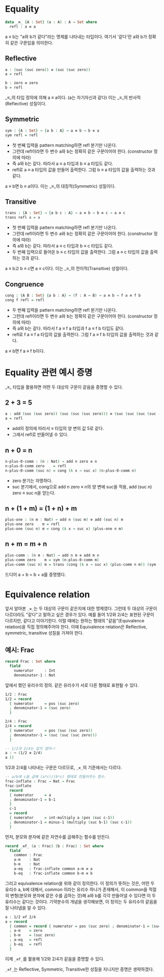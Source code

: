 
# Equality
```agda
data _≡_ {A : Set} (a : A) : A → Set where
  refl : a ≡ a
```
a ≡ b는 "a와 b가 같다"라는 명제를 나타내는 타입이다. 여기서 '같다'란 a와 b가 정확히 같은 구문임을 의미한다.

## Reflective
```agda
a : (suc (suc zero)) ≡ (suc (suc zero))
a = refl

b : zero ≡ zero
b = refl
```
_≡_의 타입 정의에 의해 a ≡ a이다. (a는 자기자신과 같다) 이는 _≡_의 반사적(Reflective) 성질이다.

## Symmetric
```agda
sym : {A : Set} → {a b : A} → a ≡ b → b ≡ a
sym refl = refl
```
- 첫 번째 입력을 pattern matching하면 refl 분기만 나온다.
- 그런데 refl이라면 두 변수 a와 b는 정확히 같은 구문이어야 한다. (constructor 정의에 따라)
- 즉 a와 b는 같다. 따라서 a ≡ a 타입과 b ≡ a 타입도 같다.
- refl로 a ≡ a 타입의 값을 만들어 출력한다. 그럼 b ≡ a 타입의 값을 출력하는 것과 같다.

a ≡ b면 b ≡ a이다. 이는 _≡_의 대칭적(Symmetric) 성질이다.

## Transitive
```agda
trans : {A : Set} → {a b c : A} → a ≡ b → b ≡ c → a ≡ c
trans refl x = x
```
- 첫 번째 입력을 pattern matching하면 refl 분기만 나온다.
- 그런데 refl이라면 두 변수 a와 b는 정확히 같은 구문이어야 한다. (constructor 정의에 따라)
- 즉 a와 b는 같다. 따라서 a ≡ c 타입과 b ≡ c 타입도 같다.
- 두 번째 입력으로 들어온 b ≡ c 타입의 값을 출력한다. 그럼 a ≡ c 타입의 값을 출력하는 것과 같다.

a ≡ b고 b ≡ c면 a ≡ c이다. 이는 _≡_의 전이적(Transitive) 성질이다.

## Congruence
```agda
cong : {A B : Set} {a b : A} → (f : A → B) → a ≡ b → f a ≡ f b
cong f refl = refl
```
- 두 번째 입력을 pattern matching하면 refl 분기만 나온다.
- 그런데 refl이라면 두 변수 a와 b는 정확히 같은 구문이어야 한다. (constructor 정의에 따라)
- 즉 a와 b는 같다. 따라서 f a ≡ f a 타입과 f a ≡ f b 타입도 같다.
- refl로 f a ≡ f a 타입의 값을 출력한다. 그럼 f a ≡ f b 타입의 값을 출력하는 것과 같다.

a ≡ b면 f a ≡ f b이다.

# Equality 관련 예시 증명
\_≡\_ 타입을 활용하면 어떤 두 대상의 구문이 같음을 증명할 수 있다.

## 2 + 3 = 5
```agda
a : add (suc (suc zero)) (suc (suc (suc zero))) ≡ (suc (suc (suc (suc (suc zero)))))
a = refl
```
- add의 정의에 따라서 _≡_ 타입의 양 변의 값 5로 같다.
- 그래서 refl로 만들어낼 수 있다.

## n + 0 = n
```agda
n-plus-0-comm : (n : Nat) → add n zero ≡ n
n-plus-0-comm zero    = refl
n-plus-0-comm (suc n) = cong (λ x → suc x) (n-plus-0-comm n)
```
- zero 분기는 자명하다.
- suc 분기에서, cong으로 add n zero ≡ n의 양 변에 suc을 적용, add (suc n) zero ≡ suc n을 얻는다.

## n + (1 + m) = (1 + n) + m
```agda
plus-one : (n m : Nat) → add n (suc m) ≡ add (suc n) m
plus-one zero    m = refl
plus-one (suc n) m = cong (λ x → suc x) (plus-one n m)
```

## n + m = m + n
```agda
plus-comm : (n m : Nat) → add n m ≡ add m n
plus-comm zero    m = sym (n-plus-0-comm m)
plus-comm (suc n) m = trans (cong (λ x → suc x) (plus-comm n m)) (sym (plus-one m n))
```
드디어 a + b = b + a를 증명했다.

# Equivalence relation
앞서 알아본 `_≡_`는 두 대상의 구문이 같은지에 대한 명제였다. 그런데 두 대상의 구문이 다르더라도 "같다"고 말하고 싶은 경우가 있다. 예를 들어 1/2와 2/4는 표현된 구문이 다르지만, 같다고 이야기한다. 이럴 때에는 원하는 형태의 "같음"(Equivalence relation)을 직접 정의해주어야 한다. 이때 Equivalence relation은 Reflective, symmetric, transitive 성질을 가져야 한다.

## 예시: Frac
```agda
record Frac : Set where
  field
    numerator     : Int
    denominator-1 : Nat
```
앞에서 했던 유리수의 정의. 같은 유리수가 서로 다른 형태로 표현될 수 있다.
```agda
1/2 : Frac
1/2 = record
  { numerator     = pos (suc zero)
  ; denominator-1 = (suc zero)
  }

2/4 : Frac
2/4 = record
  { numerator     = pos (suc (suc zero))
  ; denominator-1 = (suc (suc (suc zero)))
  }

-- 1/2과 2/4는 같지 않아~!
a : ¬ (1/2 ≡ 2/4)
a ()
```
1/2과 2/4를 나타내는 구문은 다르므로, `_≡_`의 기준에서는 다르다.
```agda
-- a/b에 c을 곱해 (a*c)/(b*c) 형태로 만들어주는 함수.
frac-inflate : Frac → Nat → Frac
frac-inflate
  record
  { numerator     = a
  ; denominator-1 = b-1
  }
  c-1
  = record
  { numerator     = int-multiply a (pos (suc c-1))
  ; denominator-1 = minus-1 (multiply (suc b-1) (suc c-1))
  }
```
먼저, 분모와 분자에 같은 자연수를 곱해주는 함수를 만든다.

```agda
record _≡f_ (a : Frac) (b : Frac) : Set where
  field
    common : Frac
    a-m    : Nat
    b-m    : Nat
    a-eq   : frac-inflate common a-m ≡ a
    b-eq   : frac-inflate common b-m ≡ b
```
그리고 equivalence relation을 위와 같이 정의한다. 이 정의가 뜻하는 것은, 어떤 두 유리수 a, b에 대해서, common 이라는 유리수 하나가 존재해서, 이 common을 적절히 변형(분모와 분자에 같은 수를 곱하는 것)해 a와 b를 각각 만들어낼 수 있다면 이 두 유리수는 같다는 것이다. 기약분수의 개념을 생각해보면, 이 정의는 두 유리수의 같음을 잘 나타냄을 알 수 있다.

```agda
a : 1/2 ≡f 2/4
a = record
  { common = record { numerator = pos (suc zero) ; denominator-1 = (suc zero) }
  ; a-m    = zero
  ; b-m    = (suc zero)
  ; a-eq   = refl
  ; b-eq   = refl
  }
```
이제 `_≡f_`를 활용해 1/2와 2/4가 같음을 증명할 수 있다.

`_≡f_`는 Reflective, Symmetric, Transitive한 성질을 지니지만 증명은 생략하겠다.